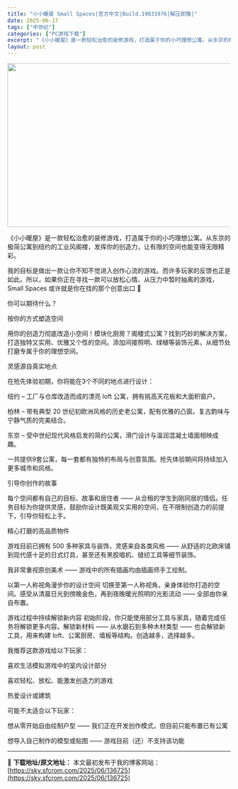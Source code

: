 ```yaml
---
title: "小小暖屋 Small Spaces|官方中文|Build.19031976|解压即撸|"
date: 2025-06-17
tags: ["中世纪"]
categories: ["PC游戏下载"]
excerpt: "《小小暖屋》是一款轻松治愈的装修游戏，打造属于你的小巧理想公寓。从东京的极简公寓到纽约的工业风阁楼，发挥你的创造力，让有限的空间也能变得无限精彩。 我的目标是做出一款让你不知不觉进入创作心流的游戏。而许多玩家的反馈也正是如此。所以，如果你正在寻找一款可以放松心情、从压力中暂时抽离的游戏，Small &hellip;"
layout: post
---
```


<img class="aligncenter size-full wp-image-134560" src="https://sky.sfcrom.com/wp-content/uploads/2025/05/2025053106445327.webp" alt="" width="660" height="370" />

《小小暖屋》是一款轻松治愈的装修游戏，打造属于你的小巧理想公寓。从东京的极简公寓到纽约的工业风阁楼，发挥你的创造力，让有限的空间也能变得无限精彩。

我的目标是做出一款让你不知不觉进入创作心流的游戏。而许多玩家的反馈也正是如此。所以，如果你正在寻找一款可以放松心情、从压力中暂时抽离的游戏，Small Spaces 或许就是你在找的那个创意出口 🙂

你可以期待什么？

按你的方式塑造空间

用你的创造力彻底改造小空间！模块化厨房？阁楼式公寓？找到巧妙的解决方案，打造独特又实用、优雅又个性的空间。添加间接照明、绿植等装饰元素，从细节处打磨专属于你的理想空间。

灵感源自真实地点

在抢先体验初期，你将能在3个不同的地点进行设计：

纽约 – 工厂与仓库改造而成的漂亮 loft 公寓，拥有挑高天花板和大面积窗户。

柏林 – 带有典型 20 世纪初欧洲风格的历史老公寓，配有优雅的凸窗。复古韵味与宁静气质的完美结合。

东京 – 受中世纪现代风格启发的简约公寓，滑门设计与温润混凝土墙面相映成趣。

一共提供9套公寓，每一套都有独特的布局与创意氛围。抢先体验期间将持续加入更多城市和风格。

引导你创作的故事

每个空间都有自己的目标、故事和居住者 —— 从合租的学生到刚同居的情侣。任务目标为你提供灵感，鼓励你设计既美观又实用的空间，在不限制创造力的前提下，引导你轻松上手。

精心打磨的高品质物件

游戏目前已拥有 500 多种家具与装饰，灵感来自各类风格 —— 从舒适的北欧床铺到现代感十足的日式灯具，甚至还有黑胶唱机、缝纫工具等细节装饰。

我非常重视原创美术 —— 游戏中的所有插画均由插画师手工绘制。

以第一人称视角漫步你的设计空间
切换至第一人称视角，亲身体验你打造的空间。感受从清晨日光到傍晚金色，再到夜晚暖光照明的光影流动 —— 全部由你亲自布置。

游戏过程中持续解锁新内容
初始阶段，你只能使用部分工具与家具，随着完成任务将解锁更多内容。解锁新材料 —— 从水磨石到多种木材类型 —— 也会解锁新工具，用来构建 loft、公寓厨房、墙板等结构。创造越多，选择越多。

我推荐这款游戏给以下玩家：

喜欢生活模拟游戏中的室内设计部分

喜欢轻松、放松、能激发创造力的游戏

热爱设计或建筑

可能不太适合以下玩家：

想从零开始自由绘制户型 —— 我们正在开发创作模式，但目前只能布置已有公寓

想导入自己制作的模型或贴图 —— 游戏目前（还）不支持该功能

---
📖 **下载地址/原文地址：** 本文最初发布于我的博客网站：[https://sky.sfcrom.com/2025/06/136725](https://sky.sfcrom.com/2025/06/136725)
